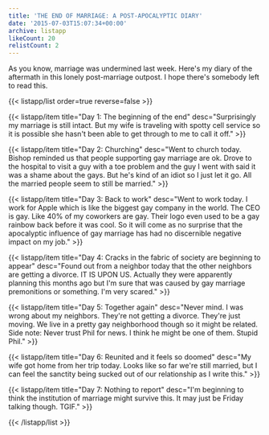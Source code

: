 ```yaml
---
title: 'THE END OF MARRIAGE: A POST-APOCALYPTIC DIARY'
date: '2015-07-03T15:07:34+00:00'
archive: listapp
likeCount: 20
relistCount: 2
---
```


As you know, marriage was undermined last week. Here's my diary of the aftermath in this lonely post-marriage outpost. I hope there's somebody left to read this.

<!--more-->

{{< listapp/list order=true reverse=false >}}

   {{< listapp/item title="Day 1: The beginning of the end"
      desc="Surprisingly my marriage is still intact. But my wife is traveling with spotty cell service so it is possible she hasn't been able to get through to me to call it off." >}}

   {{< listapp/item title="Day 2: Churching"
      desc="Went to church today. Bishop reminded us that people supporting gay marriage are ok. Drove to the hospital to visit a guy with a toe problem and the guy I went with said it was a shame about the gays. But he's kind of an idiot so I just let it go. All the married people seem to still be married." >}}

   {{< listapp/item title="Day 3: Back to work"
      desc="Went to work today. I work for Apple which is like the biggest gay company in the world. The CEO is gay. Like 40% of my coworkers are gay. Their logo even used to be a gay rainbow back before it was cool. So it will come as no surprise that the apocalyptic influence of gay marriage has had no discernible negative impact on my job." >}}

   {{< listapp/item title="Day 4: Cracks in the fabric of society are beginning to appear"
      desc="Found out from a neighbor today that the other neighbors are getting a divorce. IT IS UPON US. Actually they were apparently planning this months ago but I'm sure that was caused by gay marriage premonitions or something. I'm very scared." >}}

   {{< listapp/item title="Day 5: Together again"
      desc="Never mind. I was wrong about my neighbors. They're not getting a divorce. They're just moving. We live in a pretty gay neighborhood though so it might be related. Side note: Never trust Phil for news. I think he might be one of them. Stupid Phil." >}}

   {{< listapp/item title="Day 6: Reunited and it feels so doomed"
      desc="My wife got home from her trip today. Looks like so far we're still married, but I can feel the sanctity being sucked out of our relationship as I write this." >}}

   {{< listapp/item title="Day 7: Nothing to report"
      desc="I'm beginning to think the institution of marriage might survive this. It may just be Friday talking though. TGIF." >}}

{{< /listapp/list >}}
